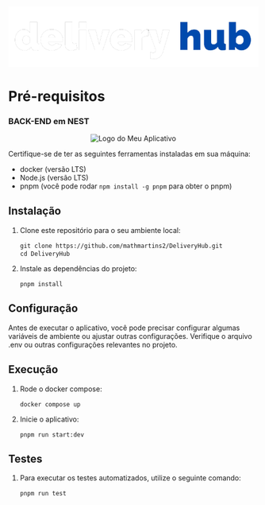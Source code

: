 <p align="center">
   <img  src="front/src/assets/logo.png" alt="Logo do Meu Aplicativo" width="700">
</p>

# Pré-requisitos 
### BACK-END em NEST
<p align="center">
   <img  src="https://camo.githubusercontent.com/5f54c0817521724a2deae8dedf0c280a589fd0aa9bffd7f19fa6254bb52e996a/68747470733a2f2f6e6573746a732e636f6d2f696d672f6c6f676f2d736d616c6c2e737667" alt="Logo do Meu Aplicativo" width="180">
</p>


Certifique-se de ter as seguintes ferramentas instaladas em sua máquina:

- docker (versão LTS) 
- Node.js (versão LTS)
- pnpm (você pode rodar ```npm install -g pnpm``` para obter o pnpm)

## Instalação

1. Clone este repositório para o seu ambiente local:

   ```shell
   git clone https://github.com/mathmartins2/DeliveryHub.git
   cd DeliveryHub
   ```
   
2. Instale as dependências do projeto:

   ```shell
   pnpm install
   ```

## Configuração

Antes de executar o aplicativo, você pode precisar configurar algumas variáveis de ambiente ou ajustar outras configurações. Verifique o arquivo .env ou outras configurações relevantes no projeto.

## Execução
   
1. Rode o docker compose:

   ```shell
   docker compose up
   ```
   
2. Inicie o aplicativo:

   ```shell
   pnpm run start:dev
   ```

## Testes

1. Para executar os testes automatizados, utilize o seguinte comando:

   ```shell
   pnpm run test
   ```
